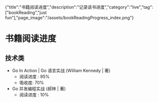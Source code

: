 {"title":"书籍阅读进度","description":"记录读书进度","category":"live","tag":["bookReading","just fun"],"page_image":"/assets/bookReadingProgress_index.png"}

# 书籍阅读进度

## 技术类

* Go In Action | Go 语言实战 (William Kennedy | 著) 
    * 阅读进度 : 95%
    * 吸收度: 70%
* Go 并发编程实战 (郝林 | 著)
    * 阅读进度 : 10%